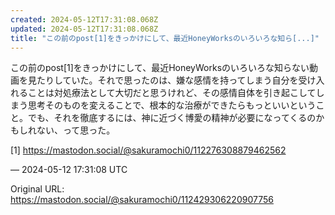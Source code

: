 ```yaml
---
created: 2024-05-12T17:31:08.068Z
updated: 2024-05-12T17:31:08.068Z
title: "この前のpost[1]をきっかけにして、最近HoneyWorksのいろいろな知ら[...]"
---
```


<p>この前のpost[1]をきっかけにして、最近HoneyWorksのいろいろな知らない動画を見たりしていた。それで思ったのは、嫌な感情を持ってしまう自分を受け入れることは対処療法として大切だと思うけれど、その感情自体を引き起こしてしまう思考そのものを変えることで、根本的な治療ができたらもっといいということ。でも、それを徹底するには、神に近づく博愛の精神が必要になってくるのかもしれない、って思った。</p><p>[1] <a href="https://mastodon.social/@sakuramochi0/112276308879462562" target="_blank" rel="nofollow noopener" translate="no"><span class="invisible">https://</span><span class="ellipsis">mastodon.social/@sakuramochi0/</span><span class="invisible">112276308879462562</span></a></p>

&mdash; 2024-05-12 17:31:08 UTC

Original URL: https://mastodon.social/@sakuramochi0/112429306220907756
